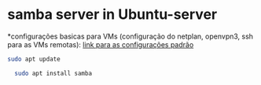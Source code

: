 # samba server in Ubuntu-server

  *configurações basicas para VMs (configuração do netplan, openvpn3, ssh para as VMs remotas): <a href="" >link para as configurações padrão<a/>
  
```bash
sudo apt update
```
```bash
  sudo apt install samba
```

